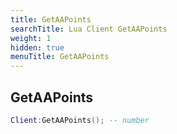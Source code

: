 ```yaml
---
title: GetAAPoints
searchTitle: Lua Client GetAAPoints
weight: 1
hidden: true
menuTitle: GetAAPoints
---
```

## GetAAPoints
```lua
Client:GetAAPoints(); -- number
```